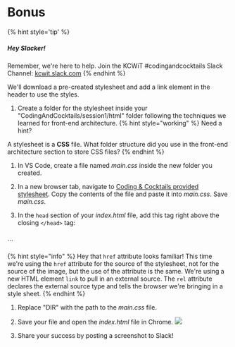 # Bonus 

{% hint style='tip' %}
##### Hey Slacker!

Remember, we're here to help.
Join the KCWiT #codingandcocktails Slack Channel: [kcwit.slack.com](http://kcwit.slack.com)
{% endhint %}


We'll download a pre-created stylesheet and add a link element in the header to use the styles.

1. Create a folder for the stylesheet inside your "CodingAndCocktails/session1/html" folder following the techniques we learned for front-end architecture.
   {% hint style="working" %}
Need a hint?

A stylesheet is a **CSS** file. What folder structure did you use in the front-end architecture section to store CSS files? 
   {% endhint %}

1. In VS Code, create a file named _main.css_ inside the new folder you created.

1. In a new browser tab, navigate to [Coding & Cocktails provided stylesheet](https://raw.githubusercontent.com/KansasCityWomeninTechnology/AnswerKeys/master/html/assets/css/main.css). Copy the contents of the file and paste it into _main.css_. Save _main.css_.

1. In the `head` section of your _index.html_ file, add this tag right above the closing `</head>` tag:

   ```html
<link rel="stylesheet" href="DIR/main.css" />
   ```
   
   {% hint style="info" %}
Hey that `href` attribute looks familiar! This time we're using the `href` attribute for the source of the stylesheet, not for the source of the image, but the use of the attribute is the same. We're using a new HTML element `link` to pull in an external source. The `rel` attribute declares the external source type and tells the browser we're bringing in a style sheet.
   {% endhint %}

1. Replace "DIR" with the path to the _main.css_ file.

2. Save your file and open the _index.html_ file in Chrome.
![](https://media.giphy.com/media/12QipzuBuU90Gs/giphy.gif)

1. Share your success by posting a screenshot to Slack!


<!-- ### [**Click here to sign up for next month if you want to learn more about styling and how it works!**](https://www.eventbrite.com/e/coding-cocktails-introduction-to-css-tickets-39470123201?aff=es2) -->
